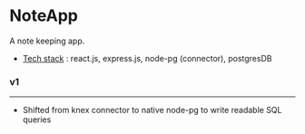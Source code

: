 # NoteApp

A note keeping app.

- <u>Tech stack</u> : react.js, express.js, node-pg (connector), postgresDB

### v1

_____

- Shifted from knex connector to native node-pg to write readable SQL queries
